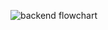 ![backend flowchart](https://user-images.githubusercontent.com/56687064/148947612-7d7f88ea-950b-4d10-9ab6-4c6dba61d09a.jpg)
